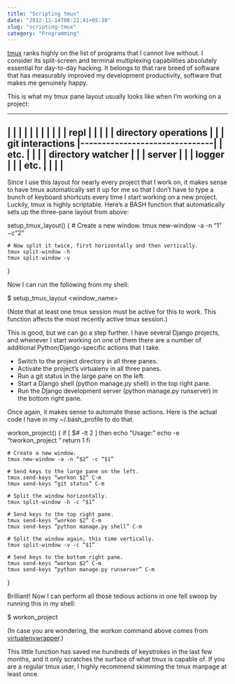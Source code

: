 ```yaml
---
title: "Scripting tmux"
date: "2012-11-14T08:22:41+05:30"
slug: "scripting-tmux"
category: "Programming"
---
```


[tmux](http://tmux.sourceforge.net/) ranks highly on the list of programs that I cannot live without. I consider its split-screen and terminal multiplexing capabilities absolutely essential for day-to-day hacking. It belongs to that rare breed of software that has measurably improved my development productivity, software that makes me genuinely happy.

This is what my tmux pane layout usually looks like when I’m working on a project:

 ---------------------------------------------------------------
|                               |                               |
|                               |                               |
|                               |                               |
|                               |             repl              |
|                               |                               |
|       directory operations    |                               |
|       git interactions        |-------------------------------|
|       etc.                    |                               |
|                               |        directory watcher      |
|                               |        server                 |
|                               |        logger                 |
|                               |        etc.                   |
|                               |                               |
 ---------------------------------------------------------------

Since I use this layout for nearly every project that I work on, it makes sense to have tmux automatically set it up for me so that I don’t have to type a bunch of keyboard shortcuts every time I start working on a new project. Luckily, tmux is highly scriptable. Here’s a BASH function that automatically sets up the three-pane layout from above:

setup\_tmux\_layout() {
    # Create a new window.
    tmux new-window -a -n “$1” -c “$2”

    # Now split it twice, first horizontally and then vertically.
    tmux split-window -h
    tmux split-window -v
}

Now I can run the following from my shell:

$ setup\_tmux\_layout <window\_name> <starting directory>

(Note that at least one tmux session must be active for this to work. This function affects the most recently active tmux session.)

This is good, but we can go a step further. I have several Django projects, and whenever I start working on one of them there are a number of additional Python/Django-specific actions that I take.

*   Switch to the project directory in all three panes.
*   Activate the project’s virtualenv in all three panes.
*   Run a git status in the large pane on the left.
*   Start a Django shell (python manage.py shell) in the top right pane.
*   Run the Django development server (python manage.py runserver) in the bottom right pane.

Once again, it makes sense to automate these actions. Here is the actual code I have in my ~/.bash\_profile to do that.

workon\_project() {
    if \[ $# -lt 2 \]
        then
            echo “Usage:”
            echo -e “tworkon\_project <project directory> <virtualenv name>”
            return 1
    fi

    # Create a new window.
    tmux new-window -a -n “$2” -c “$1”

    # Send keys to the large pane on the left.
    tmux send-keys “workon $2” C-m
    tmux send-keys “git status” C-m

    # Split the window horizontally.
    tmux split-window -h -c “$1”

    # Send keys to the top right pane.
    tmux send-keys “workon $2” C-m
    tmux send-keys “python manage.py shell” C-m

    # Split the window again, this time vertically.
    tmux split-window -v -c “$1”

    # Send keys to the bottom right pane.
    tmux send-keys “workon $2” C-m
    tmux send-keys “python manage.py runserver” C-m
}

Brilliant! Now I can perform all those tedious actions in one fell swoop by running this in my shell:

$ workon\_project <project directory> <virtualenv name>

(In case you are wondering, the workon command above comes from [virtualenvwrapper](http://www.doughellmann.com/projects/virtualenvwrapper/).)

This little function has saved me hundreds of keystrokes in the last few months, and it only scratches the surface of what tmux is capable of. If you are a regular tmux user, I highly recommend skimming the tmux manpage at least once.